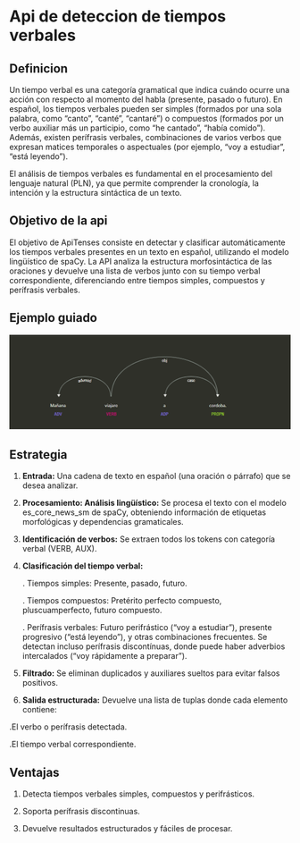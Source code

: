 # Api de deteccion de tiempos verbales 

## Definicion

Un tiempo verbal es una categoría gramatical que indica cuándo ocurre una acción con respecto al momento del habla (presente, pasado o futuro).
En español, los tiempos verbales pueden ser simples (formados por una sola palabra, como “canto”, “canté”, “cantaré”) o compuestos (formados por un verbo auxiliar más un participio, como “he cantado”, “había comido”).
Además, existen perífrasis verbales, combinaciones de varios verbos que expresan matices temporales o aspectuales (por ejemplo, “voy a estudiar”, “está leyendo”).

El análisis de tiempos verbales es fundamental en el procesamiento del lenguaje natural (PLN), ya que permite comprender la cronología, la intención y la estructura sintáctica de un texto.

## Objetivo de la api

El objetivo de ApiTenses consiste en detectar y clasificar automáticamente los tiempos verbales presentes en un texto en español, utilizando el modelo lingüístico de spaCy.
La API analiza la estructura morfosintáctica de las oraciones y devuelve una lista de verbos junto con su tiempo verbal correspondiente, diferenciando entre tiempos simples, compuestos y perífrasis verbales.

## Ejemplo guiado 

![Figura 1: “Mañana viajare a cordoba..”](foto1.png)


## Estrategia

1. **Entrada:** 
 Una cadena de texto en español (una oración o párrafo) que se desea analizar.

2. **Procesamiento: Análisis lingüístico:**
Se procesa el texto con el modelo es_core_news_sm de spaCy, obteniendo información de etiquetas morfológicas y dependencias gramaticales.

3. **Identificación de verbos:**
Se extraen todos los tokens con categoría verbal (VERB, AUX).

4. **Clasificación del tiempo verbal:**

     . Tiempos simples: Presente, pasado, futuro.

     . Tiempos compuestos: Pretérito perfecto compuesto, pluscuamperfecto, futuro compuesto.

     . Perífrasis verbales: Futuro perifrástico (“voy a estudiar”), presente progresivo (“está leyendo”), y otras combinaciones frecuentes.
 Se detectan incluso perífrasis discontínuas, donde puede haber adverbios intercalados (“voy rápidamente a preparar”).

5. **Filtrado:**
 Se eliminan duplicados y auxiliares sueltos para evitar falsos positivos.

6. **Salida estructurada:**
  Devuelve una lista de tuplas donde cada elemento contiene:

  .El verbo o perífrasis detectada.

  .El tiempo verbal correspondiente.

## Ventajas 

1. Detecta tiempos verbales simples, compuestos y perifrásticos.

2. Soporta perífrasis discontinuas.

3. Devuelve resultados estructurados y fáciles de procesar.